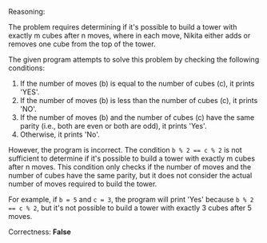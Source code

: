 Reasoning:

The problem requires determining if it's possible to build a tower with exactly m cubes after n moves, where in each move, Nikita either adds or removes one cube from the top of the tower.

The given program attempts to solve this problem by checking the following conditions:

1. If the number of moves (b) is equal to the number of cubes (c), it prints 'YES'.
2. If the number of moves (b) is less than the number of cubes (c), it prints 'NO'.
3. If the number of moves (b) and the number of cubes (c) have the same parity (i.e., both are even or both are odd), it prints 'Yes'.
4. Otherwise, it prints 'No'.

However, the program is incorrect. The condition `b % 2 == c % 2` is not sufficient to determine if it's possible to build a tower with exactly m cubes after n moves. This condition only checks if the number of moves and the number of cubes have the same parity, but it does not consider the actual number of moves required to build the tower.

For example, if `b = 5` and `c = 3`, the program will print 'Yes' because `b % 2 == c % 2`, but it's not possible to build a tower with exactly 3 cubes after 5 moves.

Correctness: **False**